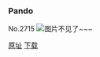 ### Pando
No.2715
![图片不见了~~~](https://imgs.xkcd.com/comics/pando.png)

[原址](https://xkcd.com//2715) [下载](https://imgs.xkcd.com/comics/pando.png)

